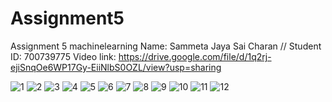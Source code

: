 # Assignment5
Assignment 5 machinelearning
Name: Sammeta Jaya Sai Charan // Student ID: 700739775
Video link: https://drive.google.com/file/d/1q2rj-ejiSnqOe6WP17Gy-EiiNlbS0OZL/view?usp=sharing

![1](https://user-images.githubusercontent.com/65482523/231601413-232b1194-c1b8-4483-8703-788e0b2d419e.png)
![2](https://user-images.githubusercontent.com/65482523/231601449-5674d16e-91e1-474c-90fa-5421a02b4026.png)
![3](https://user-images.githubusercontent.com/65482523/231601482-8e5dfbf8-4db1-47ee-b3d5-6355e7109cef.png)
![4](https://user-images.githubusercontent.com/65482523/231601534-f881f957-818a-43d8-b804-8c2d2e3bd31b.png)
![5](https://user-images.githubusercontent.com/65482523/231601597-b81435d7-31b5-43c9-a2d2-c1d3b942291e.png)
![6](https://user-images.githubusercontent.com/65482523/231601629-52b41648-fc12-4ee2-96b7-f6dc330f1179.png)
![7](https://user-images.githubusercontent.com/65482523/231601653-1260760b-f02c-4b4c-9001-ff45c866a9d1.png)
![8](https://user-images.githubusercontent.com/65482523/231601681-567e1abb-ebd7-4d99-9ca3-48c57e279d12.png)
![9](https://user-images.githubusercontent.com/65482523/231601701-d676f68e-c69f-40bb-8b6e-aef02d54a4c8.png)
![10](https://user-images.githubusercontent.com/65482523/231601730-7a297464-620a-425b-8d14-16a26b1507a5.png)
![11](https://user-images.githubusercontent.com/65482523/231601751-08452423-c9fb-4509-a34e-6eba63357785.png)
![12](https://user-images.githubusercontent.com/65482523/231601768-a8bcd24c-3f35-465e-9276-fbbae72b8e7e.png)

